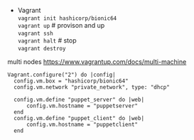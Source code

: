 - Vagrant  
`vagrant init hashicorp/bionic64`  
`vagrant up` # provison and up  
`vagrant ssh`  
`vagrant halt` # stop  
`vagrant destroy`  

multi nodes https://www.vagrantup.com/docs/multi-machine

```
Vagrant.configure("2") do |config|
  config.vm.box = "hashicorp/bionic64"
  config.vm.network "private_network", type: "dhcp"

  config.vm.define "puppet_server" do |web|
      config.vm.hostname = "puppetserver"
  end
  config.vm.define "puppet_client" do |web|
      config.vm.hostname = "puppetclient"
  end
```
